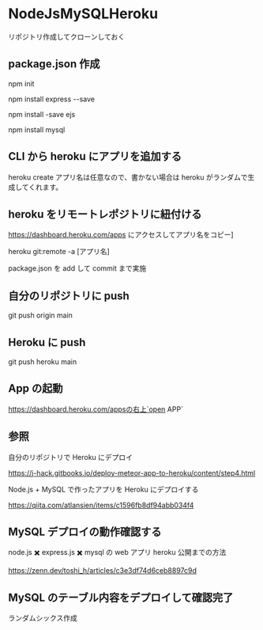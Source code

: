 # NodeJsMySQLHeroku

リポジトリ作成してクローンしておく

## package.json 作成

npm init

npm install express --save

npm install -save ejs

npm install mysql

## CLI から heroku にアプリを追加する

heroku create
アプリ名は任意なので、書かない場合は heroku がランダムで生成してくれます。

## heroku をリモートレポジトリに紐付ける

https://dashboard.heroku.com/apps にアクセスしてアプリ名をコピー]

heroku git:remote -a [アプリ名]

package.json を add して commit まで実施

## 自分のリポジトリに push

git push origin main

## Heroku に push

git push heroku main

## App の起動

https://dashboard.heroku.com/appsの右上`open APP`

## 参照

自分のリポジトリで Heroku にデプロイ

https://j-hack.gitbooks.io/deploy-meteor-app-to-heroku/content/step4.html

Node.js + MySQL で作ったアプリを Heroku にデプロイする

https://qiita.com/atlansien/items/c1596fb8df94abb034f4

## MySQL デプロイの動作確認する

node.js ✖️ express.js ✖️ mysql の web アプリ heroku 公開までの方法

https://zenn.dev/toshi_h/articles/c3e3df74d6ceb8897c9d

## MySQL のテーブル内容をデプロイして確認完了

ランダムシックス作成
